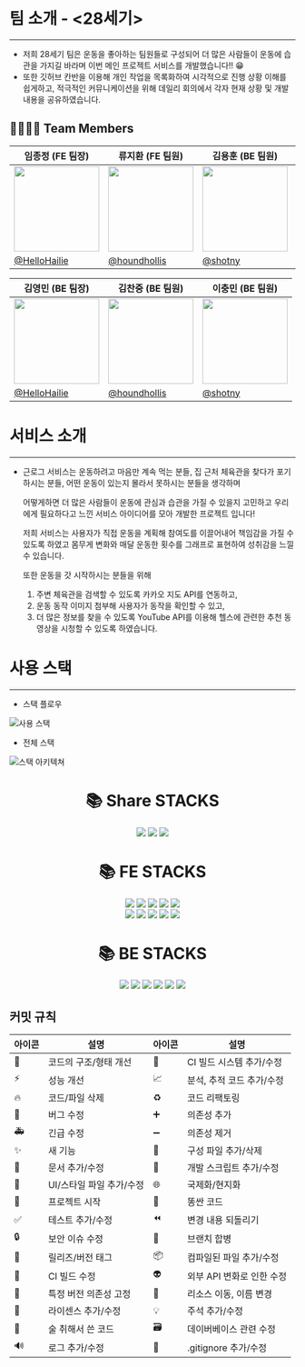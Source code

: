# 팀 소개 - <28세기>

---

- 저희 28세기 팀은 운동을 좋아하는 팀원들로 구성되어 
더 많은 사람들이 운동에 습관을 가지길 바라며 
이번 메인 프로젝트 서비스를 개발했습니다!! 😁
- 또한 깃허브 칸반을 이용해 개인 작업을 목록화하여 시각적으로 진행 상황 이해를 쉽게하고,
적극적인 커뮤니케이션을 위해 데일리 회의에서 각자 현재 상황 및 개발 내용을 공유하였습니다.



## 👨‍👩‍👧‍👦 Team Members 
|임종정 (FE 팀장)   |류지환 (FE 팀원)                  |김용훈 (BE 팀원)               |오경준 (BE 팀원)               |
|----------------|-------------------------------|-----------------------------|-----------------------------|
|<img src='https://user-images.githubusercontent.com/104314701/195014647-071dcecb-ee2c-4664-8b13-1b0d3e9edd7a.png' width='150'>|<img src='https://user-images.githubusercontent.com/103996469/192595845-36d99b8c-ec46-41ff-98f7-aef452181093.png' width='150'/>|<img src='https://user-images.githubusercontent.com/104314701/194877479-b32226f2-50c9-4741-855a-a0ef5db9388d.png' width='150'/>|<img src='https://user-images.githubusercontent.com/104314701/194877509-fd0c2ee0-397a-4808-8c32-23a8144bfd94.png' width='150'/>|                  
|[@HelloHailie](https://github.com/HelloHailie)        |[@houndhollis](https://github.com/KKKHun2)           |[@shotny](https://github.com/shotny)           |[@Damm06](https://github.com/Damm06)       |


|김영민 (BE 팀장)   |김찬중 (BE 팀원)                  |이충민 (BE 팀원)               |
|----------------|-------------------------------|-----------------------------|
|<img src='https://user-images.githubusercontent.com/104314701/195014647-071dcecb-ee2c-4664-8b13-1b0d3e9edd7a.png' width='150'>|<img src='https://user-images.githubusercontent.com/103996469/192595845-36d99b8c-ec46-41ff-98f7-aef452181093.png' width='150'/>|<img src='https://user-images.githubusercontent.com/104314701/194877479-b32226f2-50c9-4741-855a-a0ef5db9388d.png' width='150'/>|<img src='https://user-images.githubusercontent.com/104314701/194877509-fd0c2ee0-397a-4808-8c32-23a8144bfd94.png' width='150'/>|                  
|[@HelloHailie](https://github.com/HelloHailie)        |[@houndhollis](https://github.com/houndhollis)           |[@shotny](https://github.com/shotny)           |[@Damm06](https://github.com/Damm06)       |




# 서비스 소개

---

- 근로그 서비스는 운동하려고 마음만 계속 먹는 분들,
집 근처 체육관을 찾다가 포기하시는 분들,
어떤 운동이 있는지 몰라서 못하시는 분들을 생각하며
    
    어떻게하면 더 많은 사람들이 운동에 관심과 습관을 가질 수 있을지 고민하고 
    우리에게 필요하다고 느낀 서비스 아이디어를 모아 개발한 프로젝트 입니다!
    
    저희 서비스는 사용자가 직접 운동을 계획해 참여도를 이끌어내어 책임감을
    가질 수 있도록 하였고 몸무게 변화와 매달 운동한 횟수를 그래프로 표현하여
    성취감을 느낄 수 있습니다. 
    
    또한 운동을 갓 시작하시는 분들을 위해
    1) 주변 체육관을 검색할 수 있도록 카카오 지도 API를 연동하고, 
    2) 운동 동작 이미지 첨부해 사용자가 동작을 확인할 수 있고, 
    3) 더 많은 정보를 찾을 수 있도록 YouTube API를 이용해 헬스에 관련한 추천 동영상을 시청할 수 있도록 하였습니다.
    
    
    
# 사용 스택

---

- 스택 플로우

![사용 스택](https://user-images.githubusercontent.com/107875213/205490913-e81303f5-dfd0-4591-8f15-13ba65fc3bf4.png)

- 전체 스택

![스택 아키텍쳐](https://user-images.githubusercontent.com/107875213/205490929-3ed7f3a5-33d0-4c5d-8ace-f58426bf5753.png)



<div align=center><h1>📚 Share STACKS</h1></div>

<div align=center>
<img src="https://img.shields.io/badge/GitHub-000000?style=for-the-badge&logo=GitHub&logoColor=white">
<img src="https://img.shields.io/badge/Git-F05032?style=for-the-badge&logo=Git&logoColor=white">
<img src="https://img.shields.io/badge/Gitmoji-31A8FF?style=for-the-badge&logo=Gitmojii&logoColor=white">
</div>


<div align=center><h1>📚 FE STACKS</h1></div>

<div align=center>
<img src="https://img.shields.io/badge/React-61DAFB?style=for-the-badge&logo=React&logoColor=white">

<img src="https://img.shields.io/badge/ReactRouter-CA4245?style=for-the-badge&logo=ReactRouter&logoColor=white">

<img src="https://img.shields.io/badge/JavaScript-F7DF1E?style=for-the-badge&logo=JavaScript&logoColor=white">

<img src="https://img.shields.io/badge/TailwindCSS-06B6D4?style=for-the-badge&logo=TailwindCSS&logoColor=white">

<img src="https://img.shields.io/badge/styledcomponents-DB7093?style=for-the-badge&logo=styledcomponents&logoColor=white">

</br>

<img src="https://img.shields.io/badge/Axios-5A29E4?style=for-the-badge&logo=Axio&logoColor=white">

<img src="https://img.shields.io/badge/ESLint-4B32C3?style=for-the-badge&logo=ESLint&logoColor=white">

<img src="https://img.shields.io/badge/Prettier-F7B93E?style=for-the-badge&logo=Prettier&logoColor=white">

<img src="https://img.shields.io/badge/Recoil-61DAFB?style=for-the-badge&logo=Recoil&logoColor=white">

<img src="https://img.shields.io/badge/Vercel-000000?style=for-the-badge&logo=Vercel&logoColor=white">

</div>


<div align=center><h1>📚 BE STACKS</h1></div>

<div align=center>
<img src="https://img.shields.io/badge/java-007396?style=for-the-badge&logo=java&logoColor=white">
<img src="https://img.shields.io/badge/springboot-6DB33F?style=for-the-badge&logo=springboot&logoColor=white">
<img src="https://img.shields.io/badge/gradle-02303A?style=for-the-badge&logo=gradle&logoColor=white">
<img src="https://img.shields.io/badge/mysql-4479A1?style=for-the-badge&logo=mysql&logoColor=white">
<img src="https://img.shields.io/badge/amazonaws-232F3E?style=for-the-badge&logo=amazonaws&logoColor=white">
  <img src="https://img.shields.io/badge/GitHub Actions-232F3E?style=for-the-badge&logo=GitHub Actions&logoColor=white">


  
</div>



## 커밋 규칙
|아이콘| 설명 | 아이콘 | 설명 |
|----|---|---|---|
|🎨|코드의 구조/형태 개선|👷|CI 빌드 시스템 추가/수정|
|⚡️|성능 개선| 📈|분석, 추적 코드 추가/수정|
|🔥|코드/파일 삭제| ♻️|코드 리팩토링|
|🐛|버그 수정|➕|의존성 추가|
|🚑|긴급 수정|➖|의존성 제거|
|✨|새 기능|🔧|구성 파일 추가/삭제|
|📝|문서 추가/수정|🔨|개발 스크립트 추가/수정|
|💄|UI/스타일 파일 추가/수정|🌐|국제화/현지화|
|🎉|프로젝트 시작|💩|똥싼 코드|
|✅|테스트 추가/수정|⏪|변경 내용 되돌리기|
|🔒|보안 이슈 수정|🔀|브랜치 합병|
|🔖|릴리즈/버전 태그|📦|컴파일된 파일 추가/수정|
|💚|CI 빌드 수정|👽|외부 API 변화로 인한 수정|
|📌|특정 버전 의존성 고정|🚚|리소스 이동, 이름 변경|
|📄|라이센스 추가/수정|💡|주석 추가/수정|
|🍻|술 취해서 쓴 코드|🗃|데이버베이스 관련 수정|
|🔊|로그 추가/수정|🙈|.gitignore 추가/수정|



